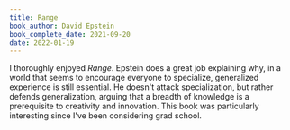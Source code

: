 ```yaml
---
title: Range
book_author: David Epstein
book_complete_date: 2021-09-20
date: 2022-01-19
---
```


I thoroughly enjoyed <cite>Range</cite>. Epstein does a great job explaining why, in a world that seems to encourage everyone to specialize, generalized experience is still essential. He doesn't attack specialization, but rather defends generalization, arguing that a breadth of knowledge is a prerequisite to creativity and innovation. This book was particularly interesting since I've been considering grad school.
